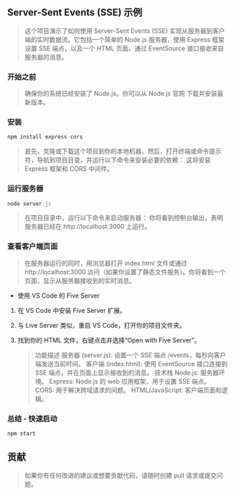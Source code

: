 ## Server-Sent Events (SSE) 示例

> 这个项目演示了如何使用 Server-Sent Events (SSE) 实现从服务器到客户端的实时数据流。它包括一个简单的 Node.js 服务器，使用 Express 框架设置 SSE 端点，以及一个 HTML 页面，通过 EventSource 接口接收来自服务器的消息。

### 开始之前

> 确保你的系统已经安装了 Node.js。你可以从 Node.js 官网 下载并安装最新版本。

### 安装

```javascript
npm install express cors
```

> 首先，克隆或下载这个项目到你的本地机器。然后，打开终端或命令提示符，导航到项目目录，并运行以下命令来安装必要的依赖：
> 这将安装 Express 框架和 CORS 中间件。

### 运行服务器

```javascript
node server.js
```

> 在项目目录中，运行以下命令来启动服务器：
> 你将看到控制台输出，表明服务器已经在 http://localhost:3000 上运行。

### 查看客户端页面

> 在服务器运行的同时，用浏览器打开 index.html 文件或通过 http://localhost:3000 访问（如果你设置了静态文件服务）。你将看到一个页面，显示从服务器接收到的实时消息。

- 使用 VS Code 的 Five Server

1. 在 VS Code 中安装 Five Server 扩展。
2. 与 Live Server 类似，重启 VS Code，打开你的项目文件夹。
3. 找到你的 HTML 文件，右键点击并选择“Open with Five Server”。

   > 功能描述
   > 服务器 (server.js): 设置一个 SSE 端点 /events，每秒向客户端发送当前时间。
   > 客户端 (index.html): 使用 EventSource 接口连接到 SSE 端点，并在页面上显示接收到的消息。
   > 技术栈
   > Node.js: 服务器环境。
   > Express: Node.js 的 web 应用框架，用于设置 SSE 端点。
   > CORS: 用于解决跨域请求的问题。
   > HTML/JavaScript: 客户端页面和逻辑。

### 总结 - 快速启动

```javascript
npm start
```

## 贡献

> 如果你有任何改进的建议或想要贡献代码，请随时创建 pull 请求或提交问题。
